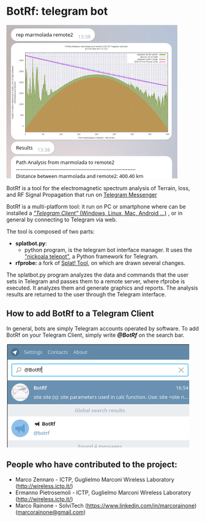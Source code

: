 BotRf: telegram bot 
===========================

![](./img/botrf_analysis_img.png)

BotRf is a tool for the electromagnetic spectrum analysis 
of Terrain, loss, and RF Signal Propagation that run on [Telegram Messenger](https://telegram.org/) 

BotRf is a multi-platform tool: 
it run on PC or smartphone where can be installed a [*"Telegram Client"* (Windows, Linux, Mac, Android ...)](https://telegram.org/apps) , or in general by connecting to Telegram via web.

The tool is composed of two parts:

- **splatbot.py**: 
	- python program, is the telegram bot interface manager. It uses the ["nickoala telepot"](https://github.com/nickoala/telepot), a Python framework for Telegram.
- **rfprobe:** a fork of [Splat! Tool](http://www.qsl.net/kd2bd/splat.html), on which are drawn several changes.

The splatbot.py program analyzes the data and commands that the user sets in Telegram and passes them to a remote server, where rfprobe is executed. It analyzes them and generate graphics and reports. 
The analysis results are returned to the user through the Telegram interface.
 
## How to add BotRf to a Telegram Client

In general, bots are simply Telegram accounts operated by software.
To add BotRf on your Telegram Client, simply write ***@BotRf*** on the search bar.

![](./img/botrf_install_img.png) 

## People who have contributed to the project: 

* Marco Zennaro - ICTP, Guglielmo Marconi Wireless Laboratory (http://wireless.ictp.it/)
* Ermanno Pietrosemoli - ICTP, Guglielmo Marconi Wireless Laboratory (http://wireless.ictp.it/)
* Marco Rainone - SolviTech (https://www.linkedin.com/in/marcorainone) (marcorainone@gmail.com)

